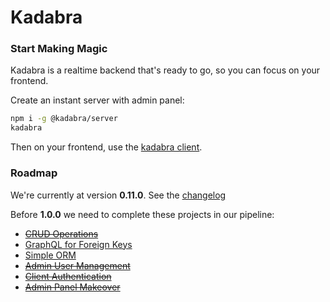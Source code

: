 # Kadabra

### Start Making Magic

Kadabra is a realtime backend that's ready to go, so you can focus on your frontend.

Create an instant server with admin panel:

```sh
npm i -g @kadabra/server
kadabra
```

Then on your frontend, use the [kadabra client](https://github.com/kadabra/client).

### Roadmap

We're currently at version **0.11.0**. See the [changelog](changelog.md)

Before **1.0.0** we need to complete these projects in our pipeline:
- ~~[CRUD Operations](https://github.com/kadabra/server/projects/3)~~
- [GraphQL for Foreign Keys](https://github.com/kadabra/server/projects/7)
- [Simple ORM](https://github.com/kadabra/server/projects/6)
- ~~[Admin User Management](https://github.com/kadabra/server/projects/8)~~
- ~~[Client Authentication](https://github.com/kadabra/server/projects/1)~~
- ~~[Admin Panel Makeover](https://github.com/kadabra/server/projects/10)~~
